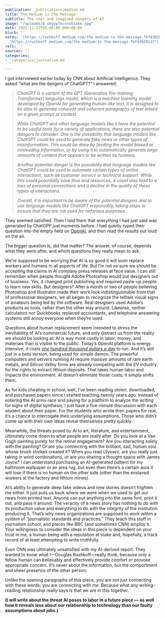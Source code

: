 ```yaml
---
publication: _publications/medium.md
title: The Medium is the Message
subtitle: The real and imagined dangers of AI
image: "/uploads/0_obgypfkcoxw5sake.jpg"
date: 2022-12-22T05:00:00.000+00:00
blurb: ''
notes: '[https://rushkoff.medium.com/the-medium-is-the-message-fbf83929127](https://rushkoff.medium.com/the-medium-is-the-message-fbf83929127
  "https://rushkoff.medium.com/the-medium-is-the-message-fbf83929127")'
refs: ''
sources: ''
categories:
- _categories/journalism.md

---
```

I got interviewed earlier today by CNN about Artificial Intelligence. They asked “what are the dangers of ChatGPT?” I answered:

> _ChatGPT is a variant of the GPT (Generative Pre-training Transformer) language model, which is a machine learning model developed by OpenAI for generating human-like text. It is designed to be able to generate coherent and coherent paragraphs of text based on a given prompt or context._
>
> _While ChatGPT and other language models like it have the potential to be useful tools for a variety of applications, there are also potential dangers to consider. One is the possibility that language models like ChatGPT could be used to generate fake news or other types of misinformation. This could be done by feeding the model biased or misleading information, or by using it to automatically generate large amounts of content that appears to be written by humans._
>
> _Another potential danger is the possibility that language models like ChatGPT could be used to automate certain types of online interactions, such as customer service or technical support. While this could potentially save time and resources, it could also lead to a loss of personal connections and a decline in the quality of these types of interactions._
>
> _Overall, it is important to be aware of the potential dangers and to use language models like ChatGPT responsibly, taking steps to ensure that they are not used for nefarious purposes._

They seemed satisfied. Then I told them that everything I had just said was generated by ChatGPP just moments before. I had quietly typed their question into the empty field on [OpenAI](https://beta.openai.com/), and then read the results out loud on the air.

The bigger question is, did that matter? The answer, of course, depends what they were after, and which questions they really mean to ask.

We’re supposed to be worrying that AI is so good it will soon replace workers and humans in all aspects of life. But I’m not so sure we should be accepting the claims in AI company press releases at face value. I can still remember when people thought Adobe Photoshop would put designers out of business. Yes, it changed print publishing and required paste-up people to learn new skills. But designers? After a month or two of people believing Photoshop and Illustrator made their work look indistinguishable from that of professional designers, we all began to recognize the telltale visual signs of amateurs being led by the software. Real designers used Adobe’s products as tools, rather than the other way around. Likewise, neither calculators nor Quickbooks replaced accountants, and telephone answering systems still annoy everyone when they’re used.

Questions about human replacement seem intended to stress the inevitability of AI’s commercial future, and only distract us from the reality we should be looking at: AI is way more costly in labor, money, and materials than is visible to the public. Today’s OpenAI platform is energy intensive; it costs [_one hundred thousand dollars a day_](https://indianexpress.com/article/technology/tech-news-technology/chatgpt-interesting-things-to-know-8334991/') to run. And it’s still just in a beta version, being used for simple demos. The powerful computers and servers running AI require massive amounts of rare earth metals, and Silicon Valley firms are already competing with the EV industry for the rights to extract lithium deposits. That takes human labor and impacts the environment. AI doesn’t eliminate those costs; it simply shifts them.

As for kids cheating in school, well, I’ve been reading stolen, downloaded, and purchased papers since I started teaching twenty years ago. Instead of entering the AI arms race and paying for a platform to analyze the writing for signs of digital synthesis, I just have a five-minute discussion with each student about their paper. For the students who wrote their papers for real, it’s a chance to interrogate their underlying assumptions. Those who didn’t come up with their own ideas reveal themselves pretty quickly.

Meanwhile, the threats posed by AI to art, literature, and entertainment, ultimately come down to what people are really after. Do you look at a Van Gogh painting purely for the retinal engagement? Are you interacting solely with the painting? Or are you connecting with the brilliant, sad, human soul whose brush strokes created it? When you read _Ulysses_, are you really just taking in word combinations, or are you sharing a thought space with James Joyce? I can understand purchasing an AI-generated pattern for my bathroom wallpaper or an area rug, but even then there’s a certain aura it will lose if there is no human on the other side (other than the enslaved workers at the factory and lithium mines).

AI’s ability to generate deep fake videos and new stories doesn’t frighten me either. It just puts us back where we were when we used to get our news from printed text. Anyone can put anything into the same font, print it out, and pass it around. The veracity of a news story has nothing to do with its production value and everything to do with the integrity of the institution producing it. That’s why news organizations are supposed to work within a system of “journalistic standards and practices.” They teach this stuff in journalism school, and places like BBC (and sometimes CNN) employ it. Your willingness to consider the ideas in this piece is dependent on your trust in me, a human being with a reputation at stake and, hopefully, a track record of at least attempting to write truthfully.

Even CNN was ultimately unsatisfied with my AI-derived report. They wanted to know what I—Douglas Rushkoff—really think, because only a fellow human can believably and effectively provide comfort or provoke appropriate concern. It’s never about the information, but the comportment and sheer presence of the other person.

Unlike the opening paragraphs of this piece, you are not just connecting with these words; you are connecting with _me_. Because what any writing-reading relationship really says is that we are in this together.

**(I will write about the threat AI poses to labor in a future piece — as well how it reveals less about our relationship to technology than our faulty assumptions about jobs.)**